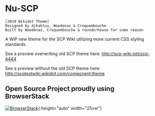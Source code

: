 # Nu-SCP

    [2019 Wikidot Theme]
    Designed by djkaktus, Woedenaz & Croquembouche
    Built by Woedenaz, Croquembouche & rounderhouse for some reason
    
    
A WiP new theme for the SCP Wiki utilizing more current CSS styling standards.

See a preview overwriting old SCP theme here: http://scp-wiki.net/scp-4444

See a preview without the old SCP theme here: http://scptestwiki.wikidot.com/component:theme

## Open Source Project proudly using BrowserStack
[![BrowserStack](https://nu-scptheme.github.io/Nu-SCP/images/browserstack-logo-600x315.png)](https://www.browserstack.com/){:height="auto" width="25vw"}

